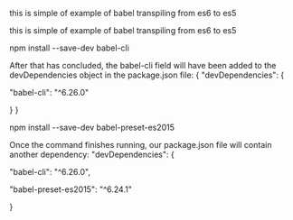 <!--Babel -->
this is simple of example of babel transpiling from es6 to es5

<!--Babel -->

this is simple of example of babel transpiling from es6 to es5

npm install --save-dev babel-cli

After that has concluded, the babel-cli field will have been added to the devDependencies object in
the package.json file: {
"devDependencies": {

"babel-cli": "^6.26.0"

}
}

npm install --save-dev babel-preset-es2015

Once the command finishes running, our package.json file will
contain another dependency: "devDependencies": {

"babel-cli": "^6.26.0",

"babel-preset-es2015": "^6.24.1"

}
